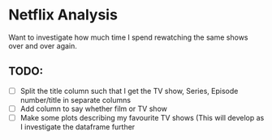 # Netflix Analysis
Want to investigate how much time I spend rewatching the same shows over and over again.

## TODO:
- [ ] Split the title column such that I get the TV show, Series, Episode number/title in separate columns
- [ ] Add column to say whether film or TV show
- [ ] Make some plots describing my favourite TV shows (This will develop as I investigate the dataframe further
